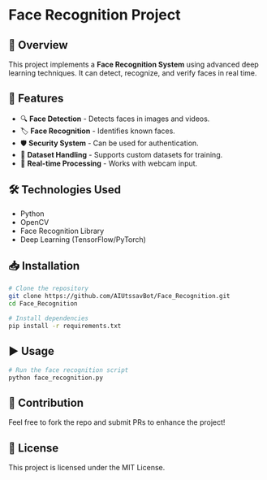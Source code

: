 # Face Recognition Project

## 🚀 Overview
This project implements a **Face Recognition System** using advanced deep learning techniques. It can detect, recognize, and verify faces in real time.

## 🎯 Features
- 🔍 **Face Detection** - Detects faces in images and videos.
- 🏷 **Face Recognition** - Identifies known faces.
- 🛡 **Security System** - Can be used for authentication.
- 📂 **Dataset Handling** - Supports custom datasets for training.
- 🎥 **Real-time Processing** - Works with webcam input.

## 🛠 Technologies Used
- Python
- OpenCV
- Face Recognition Library
- Deep Learning (TensorFlow/PyTorch)

## 📥 Installation
```bash
# Clone the repository
git clone https://github.com/AIUtssavBot/Face_Recognition.git
cd Face_Recognition

# Install dependencies
pip install -r requirements.txt
```

## ▶️ Usage
```bash
# Run the face recognition script
python face_recognition.py
```

## 🤝 Contribution
Feel free to fork the repo and submit PRs to enhance the project!

## 📜 License
This project is licensed under the MIT License.

